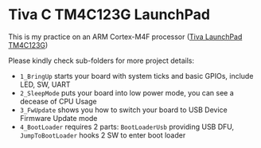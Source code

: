 Tiva C TM4C123G LaunchPad
=========================

This is my practice on an ARM Cortex-M4F processor ([Tiva LaunchPad TM4C123G](http://www.ti.com/tool/ek-tm4c123gxl))

Please kindly check sub-folders for more project details:

- `1_BringUp` starts your board with system ticks and basic GPIOs, include LED, SW, UART
- `2_SleepMode` puts your board into low power mode, you can see a decease of CPU Usage
- `3_FwUpdate` shows you how to switch your board to USB Device Firmware Update mode
- `4_BootLoader` requires 2 parts: `BootLoaderUsb` providing USB DFU, `JumpToBootLoader` hooks 2 SW to enter boot loader

